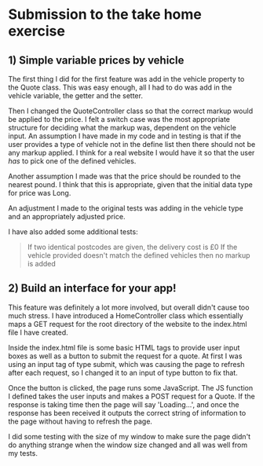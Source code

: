 # Submission to the take home exercise

## 1) Simple variable prices by vehicle
The first thing I did for the first feature was add in the vehicle property to
the Quote class. This was easy enough, all I had to do was add in the vehicle
variable, the getter and the setter.

Then I changed the QuoteController class so that the correct markup would be
applied to the price. I felt a switch case was the most appropriate structure
for deciding what the markup was, dependent on the vehicle input. An assumption
I have made in my code and in testing is that if the user provides a type of
vehicle not in the define list then there should not be any markup applied. I
think for a real website I would have it so that the user *has* to pick one of
the defined vehicles.

Another assumption I made was that the price should be rounded to the nearest
pound. I think that this is appropriate, given that the initial data type for
price was Long.

An adjustment I made to the original tests was adding in the vehicle type and an
appropriately adjusted price.

I have also added some additional tests:
> If two identical postcodes are given, the delivery cost is £0
> If the vehicle provided doesn't match the defined vehicles then no markup is
added


## 2) Build an interface for your app!

This feature was definitely a lot more involved, but overall didn't cause too
much stress. I have introduced a HomeController class which essentially maps a
GET request for the root directory of the website to the index.html file I have
created.

Inside the index.html file is some basic HTML tags to provide user input boxes
as well as a button to submit the request for a quote. At first I was using an
input tag of type submit, which was causing the page to refresh after each
request, so I changed it to an input of type button to fix that.

Once the button is clicked, the page runs some JavaScript. The JS function I
defined takes the user inputs and makes a POST request for a Quote. If the
response is taking time then the page will say 'Loading...', and once the
response has been received it outputs the correct string of information to the
page without having to refresh the page.

I did some testing with the size of my window to make sure the page didn't do
anything strange when the window size changed and all was well from my tests.
